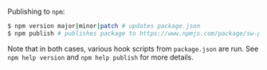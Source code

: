 Publishing to `npm`:

```sh
$ npm version major|minor|patch # updates package.json
$ npm publish # publishes package to https://www.npmjs.com/package/sw-proxy
```

Note that in both cases, various hook scripts from `package.json` are run. See
`npm help version` and `npm help publish` for more details.